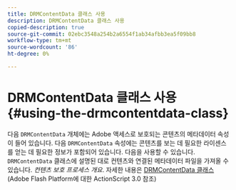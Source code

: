 ```yaml
---
title: DRMContentData 클래스 사용
description: DRMContentData 클래스 사용
copied-description: true
source-git-commit: 02ebc3548a254b2a6554f1ab34afbb3ea5f09bb8
workflow-type: tm+mt
source-wordcount: '86'
ht-degree: 0%

---
```


# DRMContentData 클래스 사용 {#using-the-drmcontentdata-class}

다음 `DRMContentData` 개체에는 Adobe 액세스로 보호되는 콘텐츠의 메타데이터 속성이 들어 있습니다. 다음 `DRMContentData` 속성에는 콘텐츠를 보는 데 필요한 라이센스를 얻는 데 필요한 정보가 포함되어 있습니다. 다음을 사용할 수 있습니다. `DRMContentData` 클래스에 설명된 대로 컨텐츠와 연결된 메타데이터 파일을 가져올 수 있습니다. *컨텐츠 보호 프로세스 개요*. 자세한 내용은 [DRMContentData 클래스](https://help.adobe.com/en_US/FlashPlatform/reference/actionscript/3/flash/net/drm/DRMContentData.html) (Adobe Flash Platform에 대한 ActionScript 3.0 참조)
